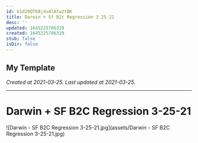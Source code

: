 ```yaml
---
id: b1d29QT68j4x4lAtw2tBK
title: Darwin + Sf B2c Regression 3 25 21
desc: ''
updated: 1645225706329
created: 1645225706329
stub: false
isDir: false
---
```

My Template
---

_Created at 2021-03-25._
_Last updated at 2021-03-25._




---

# Darwin + SF B2C Regression 3-25-21


![Darwin - SF B2C Regression 3-25-21.jpg](assets/Darwin - SF B2C Regression 3-25-21.jpg)

